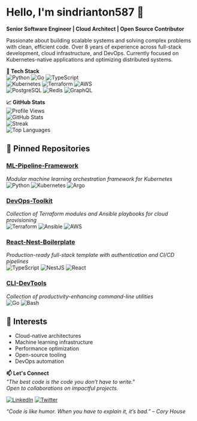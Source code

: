 # Hello, I'm sindrianton587 👋  
**Senior Software Engineer | Cloud Architect | Open Source Contributor**  

Passionate about building scalable systems and solving complex problems with clean, efficient code. Over 8 years of experience across full-stack development, cloud infrastructure, and DevOps. Currently focused on Kubernetes-native applications and optimizing distributed systems.  

**🔧 Tech Stack**  
![Python](https://img.shields.io/badge/-Python-3776AB?logo=python&logoColor=white)
![Go](https://img.shields.io/badge/-Go-00ADD8?logo=go&logoColor=white)
![TypeScript](https://img.shields.io/badge/-TypeScript-3178C6?logo=typescript&logoColor=white)  
![Kubernetes](https://img.shields.io/badge/-Kubernetes-326CE5?logo=kubernetes&logoColor=white)
![Terraform](https://img.shields.io/badge/-Terraform-623CE4?logo=terraform&logoColor=white)
![AWS](https://img.shields.io/badge/-AWS-232F3E?logo=amazon-aws)  
![PostgreSQL](https://img.shields.io/badge/-PostgreSQL-4169E1?logo=postgresql&logoColor=white)
![Redis](https://img.shields.io/badge/-Redis-DC382D?logo=redis&logoColor=white)
![GraphQL](https://img.shields.io/badge/-GraphQL-E10098?logo=graphql&logoColor=white)  

**📈 GitHub Stats**  
![Profile Views](https://komarev.com/ghpvc/?username=sindrianton587&color=blue)  
![GitHub Stats](https://github-readme-stats.vercel.app/api?username=sindrianton587&show_icons=true&theme=dark&hide_title=true)  
![Streak](https://github-readme-streak-stats.herokuapp.com/?user=sindrianton587&theme=dark)  
![Top Languages](https://github-readme-stats.vercel.app/api/top-langs/?username=sindrianton587&layout=compact&theme=dark&hide_title=true)  

## 🚀 Pinned Repositories  
### [ML-Pipeline-Framework](https://github.com/sindrianton587/ML-Pipeline-Framework)  
*Modular machine learning orchestration framework for Kubernetes*  
![Python](https://img.shields.io/badge/-Python-3776AB) ![Kubernetes](https://img.shields.io/badge/-Kubernetes-326CE5) ![Argo](https://img.shields.io/badge/-ArgoWorkflows-EF7B4D)  

### [DevOps-Toolkit](https://github.com/sindrianton587/DevOps-Toolkit)  
*Collection of Terraform modules and Ansible playbooks for cloud provisioning*  
![Terraform](https://img.shields.io/badge/-Terraform-623CE4) ![Ansible](https://img.shields.io/badge/-Ansible-EE0000) ![AWS](https://img.shields.io/badge/-AWS-232F3E)  

### [React-Nest-Boilerplate](https://github.com/sindrianton587/React-Nest-Boilerplate)  
*Production-ready full-stack template with authentication and CI/CD pipelines*  
![TypeScript](https://img.shields.io/badge/-TypeScript-3178C6) ![NestJS](https://img.shields.io/badge/-NestJS-E0234E) ![React](https://img.shields.io/badge/-React-61DAFB)  

### [CLI-DevTools](https://github.com/sindrianton587/CLI-DevTools)  
*Collection of productivity-enhancing command-line utilities*  
![Go](https://img.shields.io/badge/-Go-00ADD8) ![Bash](https://img.shields.io/badge/-Bash-4EAA25)  

## 🌱 Interests  
- Cloud-native architectures  
- Machine learning infrastructure  
- Performance optimization  
- Open-source tooling  
- DevOps automation  

**📫 Let's Connect**  
*"The best code is the code you don’t have to write."*  
*Open to collaborations on impactful projects.*  

[![LinkedIn](https://img.shields.io/badge/-LinkedIn-0A66C2?logo=linkedin)](https://linkedin.com/in/sindrianton587) 
[![Twitter](https://img.shields.io/badge/-Twitter-1DA1F2?logo=twitter)](https://twitter.com/sindrianton587)  

*“Code is like humor. When you have to explain it, it’s bad.” – Cory House*
